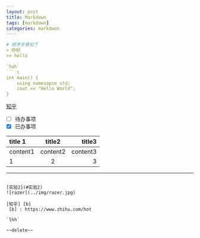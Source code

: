 ```yaml
---
layout: post
title: Markdown
tags: [markdown]
categories: markdwon
----

# 顺序步骤如下
> 你好
>> hello

`hah`
``` c
int main() {
    using namesapce std;
    cout << "Hello World";
}
```
[知乎](https://www.zhihu.com/hot)

- [ ] 待办事项
- [x] 已办事项

| title 1  |  title2  |   title3 |
| :------- | :------: | -------: |
| content1 | content2 | content3 |
| 1        |    2     |        3 |

---
```

[实验2](#实验2)
![razer](../img/razer.jpg)

[知乎] [b]
 [b] : https://www.zhihu.com/hot

`lhh`

~~delete~~